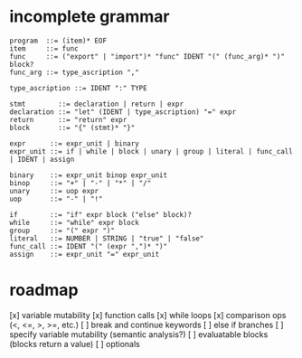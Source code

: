 # incomplete grammar
```
program  ::= (item)* EOF
item     ::= func
func     ::= ("export" | "import")* "func" IDENT "(" (func_arg)* ")" block?
func_arg ::= type_ascription ","

type_ascription ::= IDENT ":" TYPE

stmt        ::= declaration | return | expr
declaration ::= "let" (IDENT | type_ascription) "=" expr
return      ::= "return" expr
block       ::= "{" (stmt)* "}"

expr      ::= expr_unit | binary
expr_unit ::= if | while | block | unary | group | literal | func_call | IDENT | assign

binary    ::= expr_unit binop expr_unit
binop     ::= "+" | "-" | "*" | "/"
unary     ::= uop expr
uop       ::= "-" | "!"

if        ::= "if" expr block ("else" block)?
while     ::= "while" expr block
group     ::= "(" expr ")"
literal   ::= NUMBER | STRING | "true" | "false"
func_call ::= IDENT "(" (expr ",")* ")"
assign    ::= expr_unit "=" expr_unit
```

# roadmap
[x] variable mutability
[x] function calls
[x] while loops
[x] comparison ops (<, <=, >, >=, etc.)
[ ] break and continue keywords
[ ] else if branches
[ ] specify variable mutability (semantic analysis?)
[ ] evaluatable blocks (blocks return a value)
[ ] optionals
